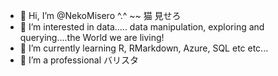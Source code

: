 - 👋 Hi, I’m @NekoMisero ^.^ ~~ 猫 見せろ
- 👀 I’m interested in data..... data manipulation, exploring and querying....the World we are living!
- 🌱 I’m currently learning R, RMarkdown, Azure, SQL etc etc...
- 💞️ I’m a professional バリスタ
   

<!---
NekoMisero/NekoMisero is a ✨ special ✨ repository because its `README.md` (this file) appears on your GitHub profile.
You can click the Preview link to take a look at your changes.
--->
